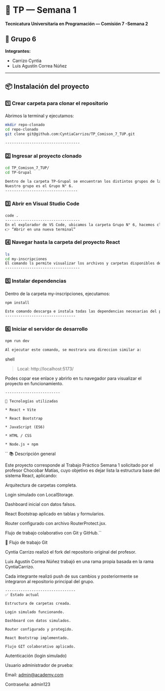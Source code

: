 # 🧩 TP — Semana 1  
**Tecnicatura Universitaria en Programación — Comisión 7 -Semana 2**

## 👥 Grupo 6
**Integrantes:**  
- Carrizo Cyntia  
- Luis Agustín Correa Núñez  

---

## 📦 Instalación del proyecto

### 1️⃣ Crear carpeta para clonar el repositorio
Abrimos la terminal y ejecutamos:

```bash
mkdir repo-clonado
cd repo-clonado
git clone git@github.com:CyntiaCarrizo/TP_Comison_7_TUP.git

----------------------------------
```
###  2️⃣ Ingresar al proyecto clonado
```bash
cd TP_Comison_7_TUP/
cd TP-Grupal

Dentro de la carpeta TP-Grupal se encuentran los distintos grupos de la comisión.
Nuestro grupo es el Grupo N° 6.
---------------------------------
```
### 3️⃣ Abrir en Visual Studio Code
``` bash
code .
----------------------------------
En el explorador de VS Code, ubicamos la carpeta Grupo N° 6, hacemos clic derecho sobre ella y elegimos
👉 “Abrir en una nueva terminal”
```
### 4️⃣ Navegar hasta la carpeta del proyecto React
``` bash 
ls
cd my-inscripciones
El comando ls permite visualizar los archivos y carpetas disponibles dentro del grupo.
----------------------------------
```
### 5️⃣ Instalar dependencias
Dentro de la carpeta my-inscripciones, ejecutamos:
``` bash
npm install

Este comando descarga e instala todas las dependencias necesarias del proyecto, generando la carpeta node_modules.
--------------------------------
```
### 6️⃣ Iniciar el servidor de desarrollo
``` bash
npm run dev

Al ejecutar este comando, se mostrara una direccion similar a:
```
 shell
> Local: http://localhost:5173/

Podes copar  ese enlace y abrirlo en tu navegador para visualizar el proyecto en funcionamiento.
```
-------------------------

🧰 Tecnologías utilizadas

* React + Vite

* React Bootstrap

* JavaScript (ES6)

* HTML / CSS

* Node.js + npm

```
`` 📚 Descripción general

Este proyecto corresponde al Trabajo Práctico Semana 1 solicitado por el profesor Chocobar Matías, cuyo objetivo es dejar lista la estructura base del sistema React, aplicando:

Arquitectura de carpetas completa.

Login simulado con LocalStorage.

Dashboard inicial con datos falsos.

React Bootstrap aplicado en tablas y formularios.

Router configurado con archivo RouterProtect.jsx.

Flujo de trabajo colaborativo con Git y GitHub.``

🔄 Flujo de trabajo Git

Cyntia Carrizo realizó el fork del repositorio original del profesor.

Luis Agustín Correa Núñez trabajó en una rama propia basada en la rama CyntiaCarrizo.

Cada integrante realizó push de sus cambios y posteriormente se integraron al repositorio principal del grupo.
 
 ``` 
 --------------------------------
 ✅ Estado actual

 Estructura de carpetas creada.

 Login simulado funcionando.

 Dashboard con datos simulados.

 Router configurado y protegido.

 React Bootstrap implementado.

 Flujo GIT colaborativo aplicado.
 ```
Autenticación (login simulado)

Usuario administrador de prueba:

Email: admin@academy.com

Contraseña: admin123